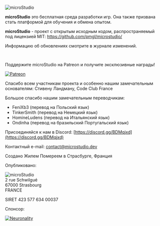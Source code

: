 ![microStudio](/img/microstudiologo.svg "microStudio")

**microStudio** это бесплатная среда разработки игр. Она также призвана стать платформой для обучения и обмена опытом.

**microStudio** - проект с открытым исходным кодом, распространяемый под лицензией MIT: https://github.com/pmgl/microstudio/

Информацию об обновлениях смотрите в журнале изменений.

<br />

Поддержите microStudio на Patreon и получите эксклюзивные награды!

<a href="https://www.patreon.com/microstudiodev" target="_blank"><img src="/img/patreon.png" title="Patreon" alt="Patreon" style="width: auto"></a>

Спасибо всем участникам проекта и особенно нашим замечательным основателям: Стивену Ландману, Code Club France

Большое спасибо нашим замечательным переводчикам:
* FeniXb3 (перевод на Польский язык)
* TinkerSmith (перевод на Немецкий язык)
* HomineLudens (перевод на Итальянский язык)
* Ondinha (перевод на бразильский Португальский язык)

<i class="fab fa-discord"></i> Присоединяйся к нам в Discord: [https://discord.gg/BDMqjxd](https://discord.gg/BDMqjxd)

<i class="fa fa-envelope"></i> Контактный e-mail: [contact@microstudio.dev](mailto:contact@microstudio.dev)

Создано Жилем Помереем в Страсбурге, Франция

Опубликовано:

![microStudio](/img/microstudiologo.svg "microStudio")<br/>
2 rue Schwilgué<br/>
67000 Strasbourg<br/>
FRANCE

SIRET 423 577 634 00037<br />

Спонсор:

[![Neuronality](/img/neuronality.svg "Neuronality")](https://www.neuronality.com)
